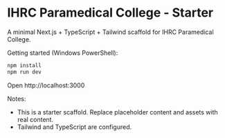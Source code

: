 # IHRC Paramedical College - Starter

A minimal Next.js + TypeScript + Tailwind scaffold for IHRC Paramedical College.

Getting started (Windows PowerShell):

```powershell
npm install
npm run dev
```

Open http://localhost:3000

Notes:
- This is a starter scaffold. Replace placeholder content and assets with real content.
- Tailwind and TypeScript are configured.
